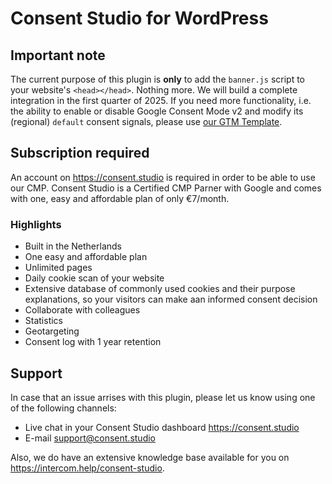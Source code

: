 # Consent Studio for WordPress
## Important note
The current purpose of this plugin is **only** to add the `banner.js` script to your website's `<head></head>`. Nothing more. We will build a complete integration in the first quarter of 2025. If you need more functionality, i.e. the ability to enable or disable Google Consent Mode v2 and modify its (regional) `default` consent signals, please use [our GTM Template](https://tagmanager.google.com/gallery/#/owners/vallonic/templates/consent-studio-gtm-template).

## Subscription required
An account on https://consent.studio is required in order to be able to use our CMP. Consent Studio is a Certified CMP Parner with Google and comes with one, easy and affordable plan of only €7/month.

### Highlights
* Built in the Netherlands
* One easy and affordable plan
* Unlimited pages
* Daily cookie scan of your website
* Extensive database of commonly used cookies and their purpose explanations, so your visitors can make aan informed consent decision
* Collaborate with colleagues
* Statistics
* Geotargeting
* Consent log with 1 year retention

## Support
In case that an issue arrises with this plugin, please let us know using one of the following channels:

* Live chat in your Consent Studio dashboard https://consent.studio
* E-mail support@consent.studio

Also, we do have an extensive knowledge base available for you on https://intercom.help/consent-studio.